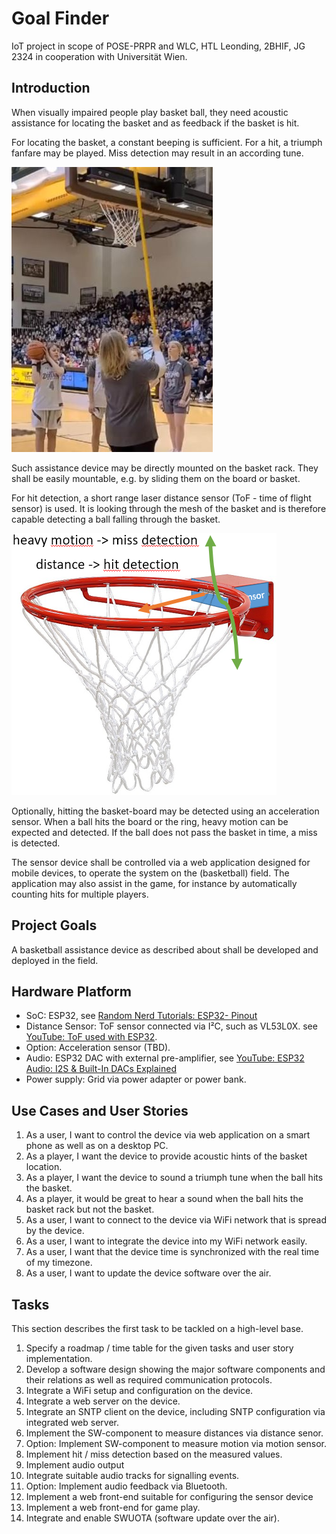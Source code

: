 # Goal Finder

IoT project in scope of POSE-PRPR and WLC, HTL Leonding, 2BHIF, JG 2324 in cooperation with Universität Wien.

## Introduction

When visually impaired people play basket ball, they need acoustic assistance for locating the basket and as feedback if the basket is hit.

For locating the basket, a constant beeping is sufficient. For a hit, a triumph fanfare may be played. Miss detection may result in an according tune.

![Basketball](./docs/images/basket_ball_players.jpg)

Such assistance device may be directly mounted on the basket rack. They shall be easily mountable, e.g. by sliding them on the board or basket.

For hit detection, a short range laser distance sensor (ToF - time of flight sensor) is used. It is looking through the mesh of the basket and is therefore capable detecting a ball falling through the basket.

![Sensor Sketch](./docs/images/sensor_measurements_sketch.png)

Optionally, hitting the basket-board may be detected using an acceleration sensor. When a ball hits the board or the ring, heavy motion can be expected and detected. If the ball does not pass the basket in time, a miss is detected.

The sensor device shall be controlled via a web application designed for mobile devices, to operate the system on the (basketball) field. The application may also assist in the game, for instance by automatically counting hits for multiple players.

## Project Goals

A basketball assistance device as described about shall be developed and deployed in the field.

## Hardware Platform

+ SoC: ESP32, see [Random Nerd Tutorials: ESP32- Pinout](https://randomnerdtutorials.com/esp32-pinout-reference-gpios/)
+ Distance Sensor: ToF sensor connected via I²C, such as VL53L0X. see [YouTube: ToF used with ESP32](https://www.youtube.com/watch?v=HeMlcCDYCEk).
+ Option: Acceleration sensor (TBD).
+ Audio: ESP32 DAC with external pre-amplifier, see [YouTube: ESP32 Audio: I2S & Built-In DACs Explained](https://www.youtube.com/watch?v=lgDu88Y411o)
+ Power supply: Grid via power adapter or power bank.

## Use Cases and User Stories

1. As a user, I want to control the device via web application on a smart phone as well as on a desktop PC.
1. As a player, I want the device to provide acoustic hints of the basket location.
1. As a player, I want the device to sound a triumph tune when the ball hits the basket.
1. As a player, it would be great to hear a sound when the ball hits the basket rack but not the basket.
1. As a user, I want to connect to the device via WiFi network that is spread by the device.
1. As a user, I want to integrate the device into my WiFi network easily.
1. As a user, I want that the device time is synchronized with the real time of my timezone.
1. As a user, I want to update the device software over the air.

## Tasks

This section describes the first task to be tackled on a high-level base.

1. Specify a roadmap / time table for the given tasks and user story implementation.
1. Develop a software design showing the major software components and their relations as well as required communication protocols.
1. Integrate a WiFi setup and configuration on the device.
1. Integrate a web server on the device.
1. Integrate an SNTP client on the device, including SNTP configuration via integrated web server.
1. Implement the SW-component to measure distances via distance senor.
1. Option: Implement SW-component to measure motion via motion sensor.
1. Implement hit / miss detection based on the measured values.
1. Implement audio output
1. Integrate suitable audio tracks for signalling events.
1. Option: Implement audio feedback via Bluetooth.
1. Implement a web front-end suitable for configuring the sensor device
1. Implement a web front-end for game play.
1. Integrate and enable SWUOTA (software update over the air).
